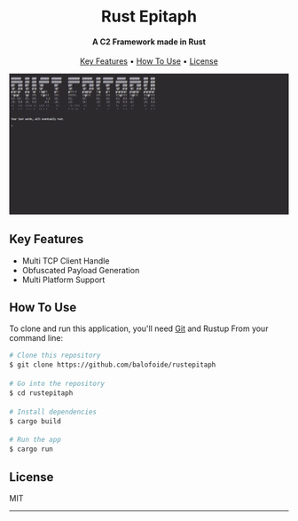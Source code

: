 
<h1 align="center">
  <br>
  Rust Epitaph
  <br>
</h1>

<h4 align="center">A C2 Framework made in Rust</h4>
<!-- 
<p align="center">
  <a href="https://badge.fury.io/js/electron-markdownify">
    <img src="https://badge.fury.io/js/electron-markdownify.svg"
         alt="Gitter">
  </a>
  <a href="https://gitter.im/amitmerchant1990/electron-markdownify"><img src="https://badges.gitter.im/amitmerchant1990/electron-markdownify.svg"></a>
  <a href="https://saythanks.io/to/bullredeyes@gmail.com">
      <img src="https://img.shields.io/badge/SayThanks.io-%E2%98%BC-1EAEDB.svg">
  </a>
  <a href="https://www.paypal.me/AmitMerchant">
    <img src="https://img.shields.io/badge/$-donate-ff69b4.svg?maxAge=2592000&amp;style=flat">
  </a>
</p> -->

<p align="center">
  <a href="#key-features">Key Features</a> •
  <a href="#how-to-use">How To Use</a> •
  <a href="#license">License</a>
</p>

![screenshot](/img/image.png)

## Key Features

* Multi TCP Client Handle
* Obfuscated Payload Generation
* Multi Platform Support

 
## How To Use

To clone and run this application, you'll need [Git](https://git-scm.com) and Rustup From your command line:

```bash
# Clone this repository
$ git clone https://github.com/balofoide/rustepitaph

# Go into the repository
$ cd rustepitaph

# Install dependencies
$ cargo build

# Run the app
$ cargo run
```

 
## License

MIT

---

 

